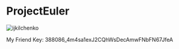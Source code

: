 ProjectEuler
============
 
![ijkilchenko](https://projecteuler.net/profile/ijkilchenko.png)

My Friend Key: 388086_4m4sa1exJ2CQhWsDecAmwFNbFN67JfeA


